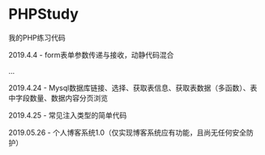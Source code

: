 # PHPStudy

我的PHP练习代码

2019.4.4 - form表单参数传递与接收，动静代码混合

...

2019.4.24 - Mysql数据库链接、选择、获取表信息、获取表数据（多函数）、表中字段数量、数据内容分页浏览

2019.4.25 - 常见注入类型的简单代码 

2019.05.26 - 个人博客系统1.0（仅实现博客系统应有功能，且尚无任何安全防护）
